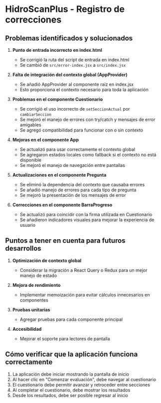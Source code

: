 # HidroScanPlus - Registro de correcciones

## Problemas identificados y solucionados

1. **Punto de entrada incorrecto en index.html**
   - Se corrigió la ruta del script de entrada en index.html
   - Se cambió de `src/error-index.jsx` a `src/index.jsx`

2. **Falta de integración del contexto global (AppProvider)**
   - Se añadió AppProvider al componente raíz en index.jsx
   - Esto proporciona el contexto necesario para toda la aplicación

3. **Problemas en el componente Cuestionario**
   - Se corrigió el uso incorrecto de `setSeccionActual` por `cambiarSeccion`
   - Se mejoró el manejo de errores con try/catch y mensajes de error amigables
   - Se agregó compatibilidad para funcionar con o sin contexto

4. **Mejoras en el componente App**
   - Se actualizó para usar correctamente el contexto global
   - Se agregaron estados locales como fallback si el contexto no está disponible
   - Se mejoró el manejo de navegación entre pantallas

5. **Actualizaciones en el componente Pregunta**
   - Se eliminó la dependencia del contexto que causaba errores
   - Se añadió manejo de errores para cada tipo de pregunta
   - Se mejoró la presentación de los mensajes de error

6. **Correcciones en el componente BarraProgreso**
   - Se actualizó para coincidir con la firma utilizada en Cuestionario
   - Se añadieron indicadores visuales para mejorar la experiencia de usuario

## Puntos a tener en cuenta para futuros desarrollos

1. **Optimización de contexto global**
   - Considerar la migración a React Query o Redux para un mejor manejo de estado

2. **Mejora de rendimiento**
   - Implementar memoización para evitar cálculos innecesarios en componentes

3. **Pruebas unitarias**
   - Agregar pruebas para cada componente principal

4. **Accesibilidad**
   - Mejorar el soporte para lectores de pantalla

## Cómo verificar que la aplicación funciona correctamente

1. La aplicación debe iniciar mostrando la pantalla de inicio
2. Al hacer clic en "Comenzar evaluación", debe navegar al cuestionario
3. El cuestionario debe permitir avanzar y retroceder entre secciones
4. Al completar el cuestionario, debe mostrar los resultados
5. Desde los resultados, debe ser posible regresar al inicio
